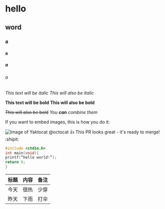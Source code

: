 # hello
## word
### a 
#### a
##### a
###### a
*This text will be italic*
_This will also be italic_

**This text will be bold**
__This will also be bold__

~~This will also be bold~~
_You **can** combine them_

If you want to embed images, this is how you do it:

![Image of Yaktocat](http://p1.so.qhimgs1.com/t016413ca181564ecb1.jpg)
@octocat :+1: This PR looks great - it's ready to merge! :shipit:
```c
#include <stdio.h>
int main(void){
printf(“hello world!”);
return 0;
}
```
标题 | 内容 | 备注
-----|------|-----
今天 | 很热 | 少穿
昨天 | 下雨 | 打伞
